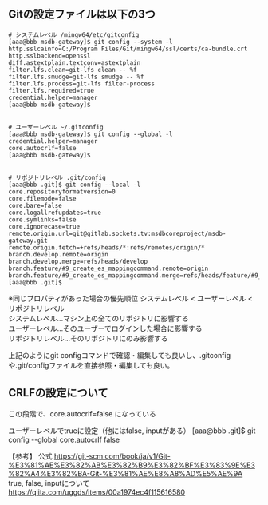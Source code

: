 ## Gitの設定ファイルは以下の3つ  

```
# システムレベル /mingw64/etc/gitconfig
[aaa@bbb msdb-gateway]$ git config --system -l
http.sslcainfo=C:/Program Files/Git/mingw64/ssl/certs/ca-bundle.crt
http.sslbackend=openssl
diff.astextplain.textconv=astextplain
filter.lfs.clean=git-lfs clean -- %f
filter.lfs.smudge=git-lfs smudge -- %f
filter.lfs.process=git-lfs filter-process
filter.lfs.required=true
credential.helper=manager
[aaa@bbb msdb-gateway]$


# ユーザーレベル ~/.gitconfig
[aaa@bbb msdb-gateway]$ git config --global -l
credential.helper=manager
core.autocrlf=false
[aaa@bbb msdb-gateway]$


# リポジトリレベル .git/config
[aaa@bbb .git]$ git config --local -l
core.repositoryformatversion=0
core.filemode=false
core.bare=false
core.logallrefupdates=true
core.symlinks=false
core.ignorecase=true
remote.origin.url=git@gitlab.sockets.tv:msdbcoreproject/msdb-gateway.git
remote.origin.fetch=+refs/heads/*:refs/remotes/origin/*
branch.develop.remote=origin
branch.develop.merge=refs/heads/develop
branch.feature/#9_create_es_mappingcommand.remote=origin
branch.feature/#9_create_es_mappingcommand.merge=refs/heads/feature/#9_create_es_mappingcommand
[aaa@bbb .git]$
```

※同じプロパティがあった場合の優先順位 システムレベル < ユーザーレベル < リポジトリレベル  
システムレベル...マシン上の全てのリポジトリに影響する  
ユーザーレベル...そのユーザーでログインした場合に影響する  
リポジトリレベル...そのリポジトリにのみ影響する  

上記のようにgit configコマンドで確認・編集しても良いし、.gitconfigや.git/configファイルを直接参照・編集しても良い。    

## CRLFの設定について  

この段階で、core.autocrlf=false になっている
  
ユーザーレベルでtrueに設定（他にはfalse, inputがある）
[aaa@bbb .git]$ git config --global core.autocrlf false

【参考】
公式
https://git-scm.com/book/ja/v1/Git-%E3%81%AE%E3%82%AB%E3%82%B9%E3%82%BF%E3%83%9E%E3%82%A4%E3%82%BA-Git-%E3%81%AE%E8%A8%AD%E5%AE%9A
true, false, inputについて
https://qiita.com/uggds/items/00a1974ec4f115616580
